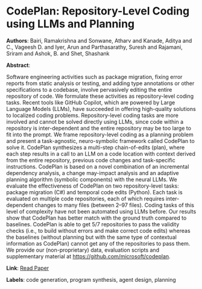 # CodePlan: Repository-Level Coding using LLMs and Planning

**Authors**: Bairi, Ramakrishna and Sonwane, Atharv and Kanade, Aditya and C., Vageesh D. and Iyer, Arun and Parthasarathy, Suresh and Rajamani, Sriram and Ashok, B. and Shet, Shashank

**Abstract**:

Software engineering activities such as package migration, fixing error reports from static analysis or testing, and adding type annotations or other specifications to a codebase, involve pervasively editing the entire repository of code.     We formulate these activities as repository-level coding tasks.         Recent tools like GitHub Copilot, which are powered by Large Language Models (LLMs), have succeeded in offering high-quality solutions to localized coding problems.     Repository-level coding tasks are more involved and cannot be solved directly using LLMs, since code within a repository is inter-dependent and the entire repository may be too large to fit into the prompt.     We frame repository-level coding as a planning problem and present a task-agnostic, neuro-symbolic framework called CodePlan to solve it.     CodePlan synthesizes a multi-step chain-of-edits (plan), where each step results in a call to an LLM on a code location with context derived from the entire repository, previous code changes and task-specific instructions.     CodePlan is based on a novel combination of an incremental dependency analysis, a change may-impact analysis and an adaptive planning algorithm (symbolic components) with the neural LLMs.         We evaluate the effectiveness of CodePlan on two repository-level tasks: package migration (C#) and temporal code edits (Python). Each task is evaluated on multiple code repositories, each of which requires inter-dependent changes to many files (between 2–97 files).     Coding tasks of this level of complexity have not been automated using LLMs before. Our results show that CodePlan has better match with the ground truth compared to baselines.     CodePlan is able to get 5/7 repositories to pass the validity checks (i.e., to build without errors and make correct code edits) whereas the baselines (without planning but with the same type of contextual information as CodePlan) cannot get any of the repositories to pass them.     We provide our (non-proprietary) data, evaluation scripts and supplementary material at https://github.com/microsoft/codeplan.

**Link**: [Read Paper](https://doi.org/10.1145/3643757)

**Labels**: code generation, program synthesis, agent design, planning
